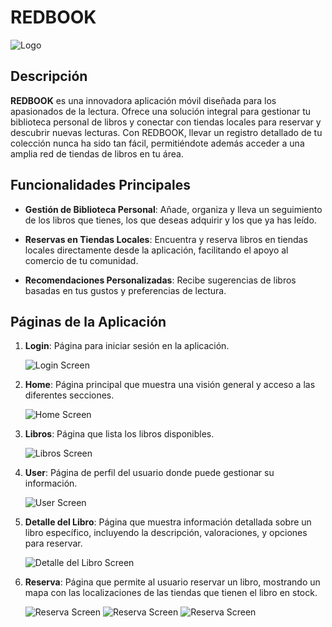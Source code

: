 # REDBOOK

![Logo](app_flutter/assets/images/logo.png)

## Descripción

**REDBOOK** es una innovadora aplicación móvil diseñada para los apasionados de la lectura. Ofrece una solución integral para gestionar tu biblioteca personal de libros y conectar con tiendas locales para reservar y descubrir nuevas lecturas. Con REDBOOK, llevar un registro detallado de tu colección nunca ha sido tan fácil, permitiéndote además acceder a una amplia red de tiendas de libros en tu área.

## Funcionalidades Principales

- **Gestión de Biblioteca Personal**: Añade, organiza y lleva un seguimiento de los libros que tienes, los que deseas adquirir y los que ya has leído.
  
- **Reservas en Tiendas Locales**: Encuentra y reserva libros en tiendas locales directamente desde la aplicación, facilitando el apoyo al comercio de tu comunidad.
  
- **Recomendaciones Personalizadas**: Recibe sugerencias de libros basadas en tus gustos y preferencias de lectura.
  
## Páginas de la Aplicación

1. **Login**: Página para iniciar sesión en la aplicación.

   ![Login Screen](img/login.png)

2. **Home**: Página principal que muestra una visión general y acceso a las diferentes secciones.

   ![Home Screen](img/libros.png)

3. **Libros**: Página que lista los libros disponibles.

   ![Libros Screen](img/libros.png)

4. **User**: Página de perfil del usuario donde puede gestionar su información.

   ![User Screen](img/usuario.png)

5. **Detalle del Libro**: Página que muestra información detallada sobre un libro específico, incluyendo la descripción, valoraciones, y opciones para reservar.

   ![Detalle del Libro Screen](img/libro.png)

6. **Reserva**: Página que permite al usuario reservar un libro, mostrando un mapa con las localizaciones de las tiendas que tienen el libro en stock.

   ![Reserva Screen](img/reserva.png)
   ![Reserva Screen](img/confirmacion.png)
   ![Reserva Screen](img/finalizada.png)


